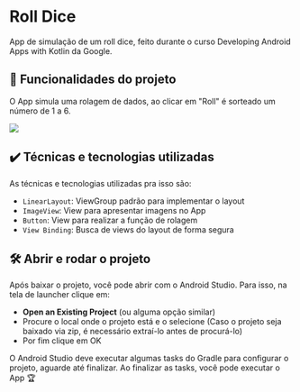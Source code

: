 # Roll Dice

App de simulação de um roll dice, feito durante o curso Developing Android Apps with Kotlin da Google.

## 🔨 Funcionalidades do projeto

O App simula uma rolagem de dados, ao clicar em "Roll" é sorteado um número de 1 a 6.

![](https://user-images.githubusercontent.com/58408758/177910576-e46f7d1d-90c2-4899-9f79-5e4c77bcec42.gif)

## ✔️ Técnicas e tecnologias utilizadas

As técnicas e tecnologias utilizadas pra isso são:

- `LinearLayout`: ViewGroup padrão para implementar o layout
- `ImageView`: View para apresentar imagens no App
- `Button`: View para realizar a função de rolagem
- `View Binding`: Busca de views do layout de forma segura


## 🛠️ Abrir e rodar o projeto

Após baixar o projeto, você pode abrir com o Android Studio. Para isso, na tela de launcher clique em:

- **Open an Existing Project** (ou alguma opção similar)
- Procure o local onde o projeto está e o selecione (Caso o projeto seja baixado via zip, é necessário extraí-lo antes de procurá-lo)
- Por fim clique em OK

O Android Studio deve executar algumas tasks do Gradle para configurar o projeto, aguarde até finalizar. Ao finalizar as tasks, você pode executar o App 🏆 

